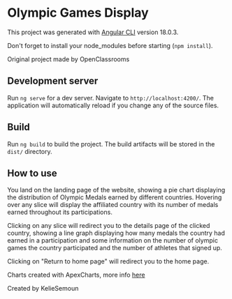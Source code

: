 # Olympic Games Display

This project was generated with [Angular CLI](https://github.com/angular/angular-cli) version 18.0.3.

Don't forget to install your node_modules before starting (`npm install`).

Original project made by OpenClassrooms

## Development server

Run `ng serve` for a dev server. Navigate to `http://localhost:4200/`. The application will automatically reload if you change any of the source files.

## Build

Run `ng build` to build the project. The build artifacts will be stored in the `dist/` directory.

## How to use

You land on the landing page of the website, showing a pie chart displaying the distribution of Olympic Medals earned by different countries. Hovering over any slice will display the affiliated country with its number of medals earned throughout its participations.

Clicking on any slice will redirect you to the details page of the clicked country, showing a line graph displaying how many medals the country had earned in a participation and some information on the number of olympic games the country participated and the number of athletes that signed up.

Clicking on "Return to home page" will redirect you to the home page.

Charts created with ApexCharts, more info [here](https://apexcharts.com)

Created by KelieSemoun
